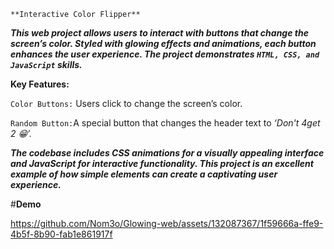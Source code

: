 `**Interactive Color Flipper**`

***This web project allows users to interact with buttons that change the screen’s color. Styled with glowing effects and animations, each button enhances the user experience. The project demonstrates `HTML, CSS, and JavaScript` skills.***

**Key Features:**

`Color Buttons:`
Users click to change the screen’s color.

`Random Button:`A special button that changes the header text to _‘Don't 4get 2 😁’._


***The codebase includes CSS animations for a visually appealing interface and JavaScript for interactive functionality. This project is an excellent example of how simple elements can create a captivating user experience.***

#**Demo**


https://github.com/Nom3o/Glowing-web/assets/132087367/1f59666a-ffe9-4b5f-8b90-fab1e861917f


